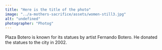 ```yaml
---
title: "Here is the title of the photo"
image: "../a-mothers-sacrifice/assets/women-still3.jpg"
alt: "undefined"
photographer: "Photog"
---
```


Plaza Botero is known for its statues by artist Fernando Botero. He donated the statues to the city in 2002.
